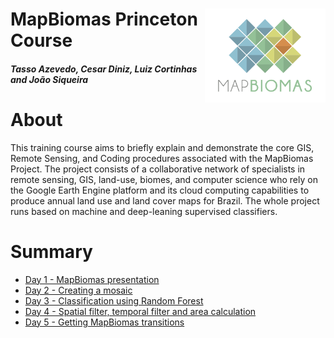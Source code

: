 <div class="fluid-row" id="header">
    <img src='./Assets/mapbiomas-icon.png' height='150' width='auto' align='right'>
    <h1 class="title toc-ignore">MapBiomas Princeton Course</h1>
    <h4 class="author"><em>Tasso Azevedo, Cesar Diniz, Luiz Cortinhas and João Siqueira</em></h4>
</div>

# About
This training course aims to briefly explain and demonstrate the core GIS, Remote Sensing, and Coding procedures associated with the MapBiomas Project. The project consists of a collaborative network of specialists in remote sensing, GIS, land-use, biomes, and computer science who rely on the Google Earth Engine platform and its cloud computing capabilities to produce annual land use and land cover maps for Brazil. The whole project runs based on machine and deep-leaning supervised classifiers.

# Summary
* [Day 1 - MapBiomas presentation](https://github.com/mapbiomas-brazil/mapbiomas-training/tree/main/%20%20Princeton_University/Day_1)
* [Day 2 - Creating a mosaic](https://github.com/mapbiomas-brazil/mapbiomas-training/tree/main/%20%20Princeton_University/Day_2)
* [Day 3 - Classification using Random Forest](https://github.com/mapbiomas-brazil/mapbiomas-training/tree/main/%20%20Princeton_University/Day_3)
* [Day 4 - Spatial filter, temporal filter and area calculation](https://github.com/mapbiomas-brazil/mapbiomas-training/tree/main/%20%20Princeton_University/Day_4)
* [Day 5 - Getting MapBiomas transitions](https://github.com/mapbiomas-brazil/mapbiomas-training/tree/main/%20%20Princeton_University/Day_5)
